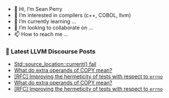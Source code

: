- 👋 Hi, I’m Sean Perry
- 👀 I’m interested in compilers (c++, COBOL, llvm)
- 🌱 I’m currently learning ...
- 💞️ I’m looking to collaborate on ...
- 📫 How to reach me ...

<!---
s66perry/s66perry is a ✨ special ✨ repository because its `README.md` (this file) appears on your GitHub profile.
You can click the Preview link to take a look at your changes.
--->
### 📕 Latest LLVM Discourse Posts

<!-- DISCOURSE-LLVM:START -->
- [Std::source_location::current&lpar;&rpar; fail](https://discourse.llvm.org/t/std-current-fail/68656#post_4)
- [What do extra operands of COPY mean?](https://discourse.llvm.org/t/what-do-extra-operands-of-copy-mean/68675#post_5)
- [[RFC] Improving the hermeticity of tests with respect to `errno`](https://discourse.llvm.org/t/rfc-improving-the-hermeticity-of-tests-with-respect-to-errno/68684#post_3)
- [What do extra operands of COPY mean?](https://discourse.llvm.org/t/what-do-extra-operands-of-copy-mean/68675#post_4)
- [[RFC] Improving the hermeticity of tests with respect to `errno`](https://discourse.llvm.org/t/rfc-improving-the-hermeticity-of-tests-with-respect-to-errno/68684#post_2)
<!-- DISCOURSE-LLVM:END -->

